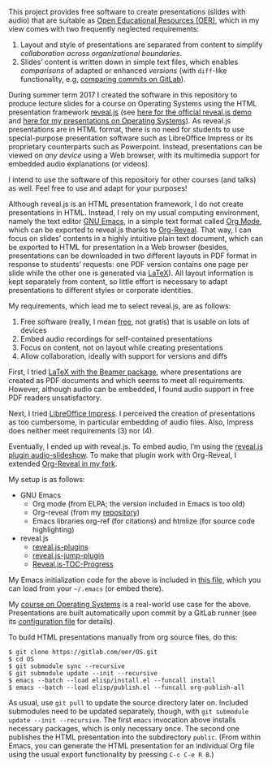 <!--- Local IspellDict: en -->

This project provides free software to create presentations (slides with
audio) that are suitable as
[Open Educational Resources (OER)](https://en.wikipedia.org/wiki/Open_educational_resources),
which in my view comes with two frequently neglected requirements:
1. Layout and style of presentations are separated from content to
   simplify *collaboration across organizational boundaries*.
2. Slides’ content is written down in simple text files, which enables
   *comparisons* of adapted or enhanced *versions* (with `diff`-like
   functionality, e.g,
   [comparing commits on GitLab](https://help.github.com/articles/comparing-commits-across-time/)).

During summer term 2017 I created the software in this repository to
produce lecture slides for a course on Operating Systems using the
HTML presentation framework [reveal.js](https://github.com/hakimel/reveal.js/)
(see [here for the official reveal.js demo](http://lab.hakim.se/reveal-js/)
and [here for my presentations on Operating Systems](https://oer.gitlab.io/OS/)).
As reveal.js presentations are in HTML format, there is no need for
students to use special-purpose presentation software such as
LibreOffice Impress or its proprietary counterparts such as
Powerpoint.  Instead, presentations can be viewed on *any device*
using a Web browser, with its multimedia support for embedded audio
explanations (or videos).

I intend to use the software of this repository for other courses (and
talks) as well.  Feel free to use and adapt for your purposes!

Although reveal.js is an HTML presentation framework, I do not create
presentations in HTML.  Instead, I rely on my usual computing
environment, namely the text editor
[GNU Emacs](https://www.gnu.org/software/emacs/), in a simple
text format called [Org Mode](http://orgmode.org/), which can be
exported to reveal.js thanks to
[Org-Reveal](https://github.com/yjwen/org-reveal/).
That way, I can focus on slides’ contents in a highly intuitive plain
text document, which can be exported to HTML for presentation in a Web
browser (besides, presentations can be downloaded in two different
layouts in PDF format in response to students’ requests:
one PDF version contains one page per slide while the other one is
generated via [LaTeX](https://www.latex-project.org/)).  All layout
information is kept separately from content, so little effort is
necessary to adapt presentations to different styles or corporate
identities.

My requirements, which lead me to select reveal.js, are as follows:
 1. Free software (really, I mean
    [free](https://fsfe.org/about/basics/freesoftware.en.html), not
    gratis) that is usable on lots of devices
 2. Embed audio recordings for self-contained presentations
 3. Focus on content, not on layout while creating presentations
 4. Allow collaboration, ideally with support for versions and diffs

First, I tried
[LaTeX with the Beamer package](https://en.wikibooks.org/wiki/LaTeX/Presentations),
where presentations are created as PDF documents and
which seems to meet all requirements.  However, although audio can be
embedded, I found audio support in free PDF readers unsatisfactory.

Next, I tried [LibreOffice Impress](https://www.libreoffice.org/).
I perceived the creation of presentations as too cumbersome, in
particular embedding of audio files.  Also, Impress does neither meet
requirements (3) nor (4).

Eventually, I ended up with reveal.js.
To embed audio, I’m using the
[reveal.js plugin audio-slideshow](https://github.com/rajgoel/reveal.js-plugins).
To make that plugin work with Org-Reveal, I extended
[Org-Reveal in my fork](https://github.com/lechten/org-reveal).

My setup is as follows:
 * GNU Emacs
   * Org mode (from ELPA; the version included in Emacs is too old)
   * Org-reveal (from my
     [repository](https://github.com/lechten/org-reveal))
   * Emacs libraries org-ref (for citations) and htmlize (for source
     code highlighting)
 * reveal.js
   * [reveal.js-plugins](https://github.com/rajgoel/reveal.js-plugins.git)
   * [reveal.js-jump-plugin](https://github.com/SethosII/reveal.js-jump-plugin)
   * [Reveal.js-TOC-Progress](https://github.com/e-gor/Reveal.js-TOC-Progress)

My Emacs initialization code for the above is included in
[this file](reveal-config.el), which you can load from your `~/.emacs`
(or embed there).

My [course on Operating Systems](https://gitlab.com/oer/OS) is a
real-world use case for the above.  Presentations are built automatically
upon commit by a GitLab runner (see its
[configuration file](https://gitlab.com/oer/OS/blob/master/.gitlab-ci.yml)
for details).

To build HTML presentations manually from org source files, do this:

	$ git clone https://gitlab.com/oer/OS.git
	$ cd OS
	$ git submodule sync --recursive
	$ git submodule update --init --recursive
	$ emacs --batch --load elisp/install.el --funcall install
	$ emacs --batch --load elisp/publish.el --funcall org-publish-all

As usual, use `git pull` to update the source directory later on.
Included submodules need to be updated separately, though, with
`git submodule update --init --recursive`.  The first `emacs`
invocation above installs necessary packages, which is only necessary
once.  The second one publishes the HTML presentation into the
subdirectory `public`.  (From within Emacs, you can generate the HTML
presentation for an individual Org file using the usual export
functionality by pressing `C-c C-e R B`.)
